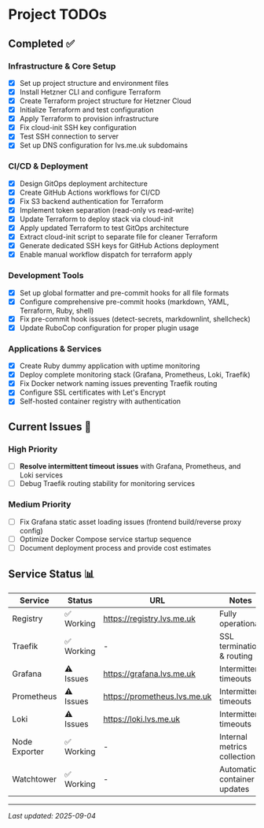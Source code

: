 # Project TODOs

## Completed ✅

### Infrastructure & Core Setup
- [x] Set up project structure and environment files
- [x] Install Hetzner CLI and configure Terraform
- [x] Create Terraform project structure for Hetzner Cloud
- [x] Initialize Terraform and test configuration
- [x] Apply Terraform to provision infrastructure
- [x] Fix cloud-init SSH key configuration
- [x] Test SSH connection to server
- [x] Set up DNS configuration for lvs.me.uk subdomains

### CI/CD & Deployment
- [x] Design GitOps deployment architecture
- [x] Create GitHub Actions workflows for CI/CD
- [x] Fix S3 backend authentication for Terraform
- [x] Implement token separation (read-only vs read-write)
- [x] Update Terraform to deploy stack via cloud-init
- [x] Apply updated Terraform to test GitOps architecture
- [x] Extract cloud-init script to separate file for cleaner Terraform
- [x] Generate dedicated SSH keys for GitHub Actions deployment
- [x] Enable manual workflow dispatch for terraform apply

### Development Tools
- [x] Set up global formatter and pre-commit hooks for all file formats
- [x] Configure comprehensive pre-commit hooks (markdown, YAML, Terraform, Ruby, shell)
- [x] Fix pre-commit hook issues (detect-secrets, markdownlint, shellcheck)
- [x] Update RuboCop configuration for proper plugin usage

### Applications & Services
- [x] Create Ruby dummy application with uptime monitoring
- [x] Deploy complete monitoring stack (Grafana, Prometheus, Loki, Traefik)
- [x] Fix Docker network naming issues preventing Traefik routing
- [x] Configure SSL certificates with Let's Encrypt
- [x] Self-hosted container registry with authentication

## Current Issues 🔧

### High Priority
- [ ] **Resolve intermittent timeout issues** with Grafana, Prometheus, and Loki services
- [ ] Debug Traefik routing stability for monitoring services

### Medium Priority
- [ ] Fix Grafana static asset loading issues (frontend build/reverse proxy config)
- [ ] Optimize Docker Compose service startup sequence
- [ ] Document deployment process and provide cost estimates

## Service Status 📊

| Service | Status | URL | Notes |
|---------|--------|-----|-------|
| Registry | ✅ Working | https://registry.lvs.me.uk | Fully operational |
| Traefik | ✅ Working | - | SSL termination & routing |
| Grafana | ⚠️ Issues | https://grafana.lvs.me.uk | Intermittent timeouts |
| Prometheus | ⚠️ Issues | https://prometheus.lvs.me.uk | Intermittent timeouts |
| Loki | ⚠️ Issues | https://loki.lvs.me.uk | Intermittent timeouts |
| Node Exporter | ✅ Working | - | Internal metrics collection |
| Watchtower | ✅ Working | - | Automatic container updates |

---
*Last updated: 2025-09-04*
